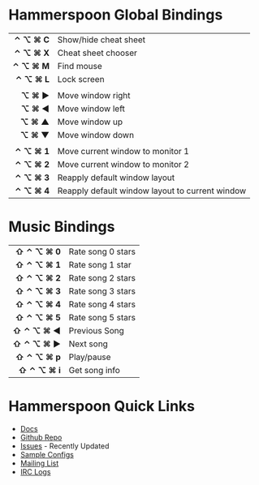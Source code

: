 Hammerspoon Global Bindings
===========================

|  |  |
| -----: | ----- |
| **⌃ ⌥ ⌘ C**  | Show/hide cheat sheet |
| **⌃ ⌥ ⌘ X**  | Cheat sheet chooser |
| **⌃ ⌥ ⌘ M**  | Find mouse  |
| **⌃ ⌥ ⌘ L**  | Lock screen |
|  |  |
| **⌥ ⌘ ▶** | Move window right |
| **⌥ ⌘ ◀** | Move window left |
| **⌥ ⌘ ▲** | Move window up |
| **⌥ ⌘ ▼** | Move window down |
|  |  |
| **⌃ ⌥ ⌘ 1** | Move current window to monitor 1 |
| **⌃ ⌥ ⌘ 2** | Move current window to monitor 2 |
| **⌃ ⌥ ⌘ 3** | Reapply default window layout |
| **⌃ ⌥ ⌘ 4** | Reapply default window layout to current window |

Music Bindings
==============

|  |  |
| -----: | ----- |
| **⇧ ⌃ ⌥ ⌘ 0** | Rate song 0 stars |
| **⇧ ⌃ ⌥ ⌘ 1** | Rate song 1 star |
| **⇧ ⌃ ⌥ ⌘ 2** | Rate song 2 stars |
| **⇧ ⌃ ⌥ ⌘ 3** | Rate song 3 stars |
| **⇧ ⌃ ⌥ ⌘ 4** | Rate song 4 stars |
| **⇧ ⌃ ⌥ ⌘ 5** | Rate song 5 stars |
| **⇧ ⌃ ⌥ ⌘ ◀** | Previous Song |
| **⇧ ⌃ ⌥ ⌘ ▶** | Next song |
| **⇧ ⌃ ⌥ ⌘ p** | Play/pause |
| **⇧ ⌃ ⌥ ⌘ i** | Get song info |

Hammerspoon Quick Links
=======================

* [Docs](http://www.hammerspoon.org/docs/index.html)
* [Github Repo](https://github.com/Hammerspoon/hammerspoon/)
* [Issues](https://github.com/Hammerspoon/hammerspoon/issues?q=is%3Aissue+is%3Aopen+sort%3Aupdated-desc) - Recently Updated
* [Sample Configs](https://github.com/Hammerspoon/hammerspoon/wiki/Sample-Configurations)
* [Mailing List](https://groups.google.com/forum/#!forum/hammerspoon)
* [IRC Logs](https://botbot.me/freenode/hammerspoon/)

